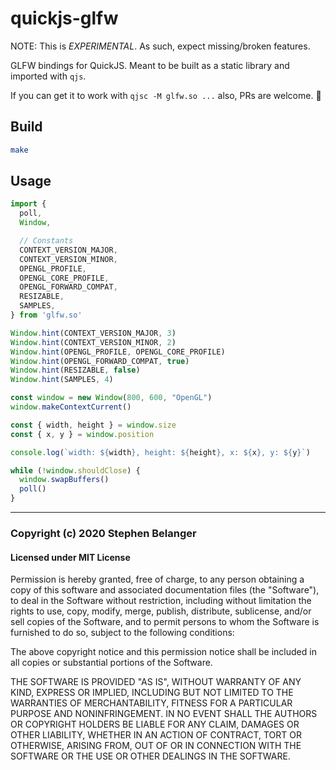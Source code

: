 # quickjs-glfw

NOTE: This is _EXPERIMENTAL_. As such, expect missing/broken features.

GLFW bindings for QuickJS. Meant to be built as a static library and imported
with `qjs`.

If you can get it to work with `qjsc -M glfw.so ...` also, PRs are welcome. 🙂

## Build

```sh
make
```

## Usage

```js
import {
  poll,
  Window,

  // Constants
  CONTEXT_VERSION_MAJOR,
  CONTEXT_VERSION_MINOR,
  OPENGL_PROFILE,
  OPENGL_CORE_PROFILE,
  OPENGL_FORWARD_COMPAT,
  RESIZABLE,
  SAMPLES,
} from 'glfw.so'

Window.hint(CONTEXT_VERSION_MAJOR, 3)
Window.hint(CONTEXT_VERSION_MINOR, 2)
Window.hint(OPENGL_PROFILE, OPENGL_CORE_PROFILE)
Window.hint(OPENGL_FORWARD_COMPAT, true)
Window.hint(RESIZABLE, false)
Window.hint(SAMPLES, 4)

const window = new Window(800, 600, "OpenGL")
window.makeContextCurrent()

const { width, height } = window.size
const { x, y } = window.position

console.log(`width: ${width}, height: ${height}, x: ${x}, y: ${y}`)

while (!window.shouldClose) {
  window.swapBuffers()
  poll()
}
```

---

### Copyright (c) 2020 Stephen Belanger

#### Licensed under MIT License

Permission is hereby granted, free of charge, to any person obtaining a copy of this software and associated documentation files (the "Software"), to deal in the Software without restriction, including without limitation the rights to use, copy, modify, merge, publish, distribute, sublicense, and/or sell copies of the Software, and to permit persons to whom the Software is furnished to do so, subject to the following conditions:

The above copyright notice and this permission notice shall be included in all copies or substantial portions of the Software.

THE SOFTWARE IS PROVIDED "AS IS", WITHOUT WARRANTY OF ANY KIND, EXPRESS OR IMPLIED, INCLUDING BUT NOT LIMITED TO THE WARRANTIES OF MERCHANTABILITY, FITNESS FOR A PARTICULAR PURPOSE AND NONINFRINGEMENT. IN NO EVENT SHALL THE AUTHORS OR COPYRIGHT HOLDERS BE LIABLE FOR ANY CLAIM, DAMAGES OR OTHER LIABILITY, WHETHER IN AN ACTION OF CONTRACT, TORT OR OTHERWISE, ARISING FROM, OUT OF OR IN CONNECTION WITH THE SOFTWARE OR THE USE OR OTHER DEALINGS IN THE SOFTWARE.
